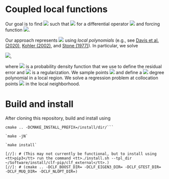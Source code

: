 # Coupled local functions

Our goal is to find <img src="https://render.githubusercontent.com/render/math?math=u"> such that <img src="https://render.githubusercontent.com/render/math?math=\mathcal{L}(u)=f"> for a differential operator <img src="https://render.githubusercontent.com/render/math?math=\mathcal{L}"> and forcing function <img src="https://render.githubusercontent.com/render/math?math=f">. 

Our approach represents <img src="https://render.githubusercontent.com/render/math?math=\hat{u} \approx u"> using <em>local polynomials</em> (e.g., see [Davis et al. (2020)](https://arxiv.org/abs/2006.00032), [Kohler (2002)](https://link.springer.com/article/10.1023/A:1022427805425), and [Stone (1977)](https://www.jstor.org/stable/2958783?casa_token=HSIT0xXYt_4AAAAA%3AlVXC5N7urbFzbX3rVp5gtcXLUH8sLGU3s8vxGa0rO7I1VCVnQDOaOnHAW8XshlOn_aeQk0Ai8XOq7GXz5Nc1Br2Ll6Og8PFgLnx-Kk1vUUMyXn9g0Z9P&seq=1#metadata_info_tab_contents)). In particular, we solve 

<img src="https://render.githubusercontent.com/render/math?math=\argmin_{\hat{u} \in \mathcal{P}} \int_{\Omega} \frac{1}{2} \| \mathcal{L}(\hat{u}) - f \|^2 d \pi(x)">, 

where 
<img src="https://render.githubusercontent.com/render/math?math=\pi"> is a probability density function that we use to define the residual error and <img src="https://render.githubusercontent.com/render/math?math=\mathcal{R}"> is a regularization. We sample points <img src="https://render.githubusercontent.com/render/math?math=x_i \sim \pi"> and define a <img src="https://render.githubusercontent.com/render/math?math=p"> degree polynomial in a local region. We solve a regression problem at collocation points <img src="https://render.githubusercontent.com/render/math?math=y_{ij} \sim q"> in the local neighborhood.

# Build and install 

After cloning this repository, build and install using

```cd build
cmake .. -DCMAKE_INSTALL_PREFIX=/install/dir/```

`make -jN`

`make install`

[//]: # (This may not currently be functional, but to install using <tt>pip3</tt> run the command <tt>./install.sh --tpl_dir ~/Software/install/clf-pip/clf_external</tt>.)
[//]: # (cmake .. -DCLF_BOOST_DIR= -DCLF_EIGEN3_DIR= -DCLF_GTEST_DIR= -DCLF_MUQ_DIR= -DCLF_NLOPT_DIR=)
